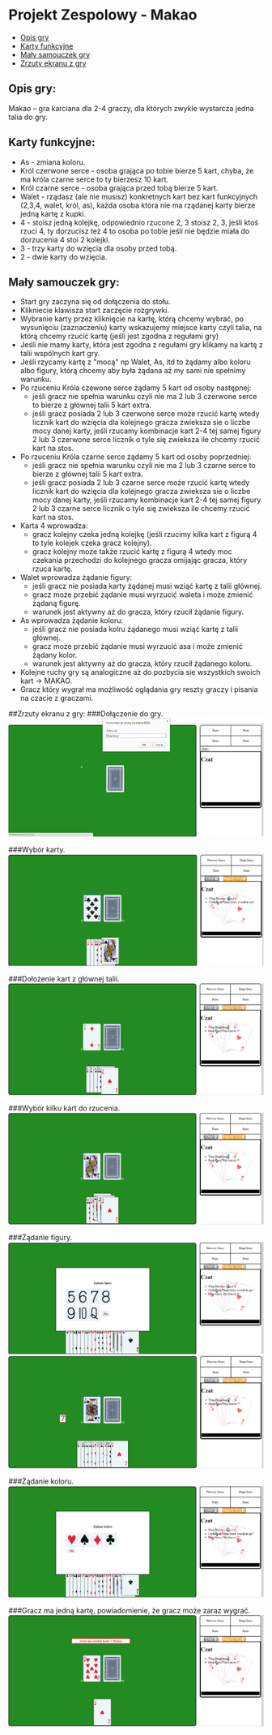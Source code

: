 # Projekt Zespolowy - Makao


* [Opis gry](#opis-gry)
* [Karty funkcyjne](#karty-funkcyjne)
* [Mały samouczek gry](#mały-samouczek-gry)
* [Zrzuty ekranu z gry](#zrzuty-ekranu-z-gry)

## Opis gry:
Makao – gra karciana dla 2-4 graczy, dla których zwykle wystarcza jedna talia do gry.

## Karty funkcyjne:
* As - zmiana koloru.
* Król czerwone serce - osoba grająca po tobie bierze 5 kart, chyba, że ma króla czarne serce to ty bierzesz 10 kart.
* Król czarne serce - osoba grająca przed tobą bierze 5 kart.
* Walet - rządasz (ale nie musisz) konkretnych kart bez kart funkcyjnych (2,3,4, walet, król, as), każda osoba która nie ma rządanej karty bierze jedną kartę z kupki.
* 4 - stoisz jedną kolejkę, odpowiednio rzucone 2, 3 stoisz 2, 3, jeśli ktoś rzuci 4, ty dorzucisz też 4 to osoba po tobie jeśli nie będzie miała do dorzucenia 4 stoi 2 kolejki.
* 3 - trzy karty do wzięcia dla osoby przed tobą.
* 2 - dwie karty do wzięcia.

## Mały samouczek gry:
* Start gry zaczyna się od dołączenia do stołu.
* Klikniecie klawisza start zaczęcie rozgrywki.
* Wybranie karty przez kliknięcie na kartę, którą chcemy wybrać, po wysunięciu (zaznaczeniu) karty wskazujemy miejsce karty czyli talia, na którą chcemy rzucić kartę (jeśli jest zgodna z regułami gry)
* Jeśli nie mamy karty, która jest zgodna z regułami gry klikamy na kartę z talii wspólnych kart gry.
* Jeśli rzycamy kartę z "mocą" np Walet, As, itd to żądamy albo koloru albo figury, którą chcemy aby była żądana aż my sami nie spełnimy warunku.
* Po rzuceniu Króla czewone serce żądamy 5 kart od osoby następnej:
	* jeśli gracz nie spełnia warunku czyli nie ma 2 lub 3 czerwone serce to bierze z głównej talii 5 kart extra.
	* jeśli gracz posiada 2 lub 3 czerwone serce może rzucić kartę wtedy licznik kart do wzięcia dla kolejnego gracza zwieksza sie o liczbe mocy danej karty, jeśli rzucamy kombinacje kart 2-4 tej samej figury 2 lub 3 czerwone serce licznik o tyle się zwieksza ile chcemy rzucić kart na stos.
* Po rzuceniu Króla czarne serce żądamy 5 kart od osoby poprzedniej:
	* jeśli gracz nie spełnia warunku czyli nie ma 2 lub 3 czarne serce to bierze z głównej talii 5 kart extra.
	* jeśli gracz posiada 2 lub 3 czarne serce może rzucić kartę wtedy licznik kart do wzięcia dla kolejnego gracza zwieksza sie o liczbe mocy danej karty, jeśli rzucamy kombinacje kart 2-4 tej samej figury 2 lub 3 czarne serce licznik o tyle się zwieksza ile chcemy rzucić kart na stos.
* Karta 4 wprowadza:
	* gracz kolejny czeka jedną kolejkę (jeśli rzucimy kilka kart z figurą 4 to tyle kolejek czeka gracz kolejny).
	* gracz kolejny może także rzucić kartę z figurą 4 wtedy moc czekania przechodzi do kolejnego gracza omijając gracza, który rzuca kartę.
* Walet wprowadza żądanie figury:
	* jeśli gracz nie posiada karty żądanej musi wziąć kartę z talii głównej.
	* gracz może przebić żądanie musi wyrzucić waleta i może zmienić żądaną figurę.
	* warunek jest aktywny aż do gracza, który rzucił żądanie figury.
* As wprowadza żądanie koloru:
	* jeśli gracz nie posiada kolru żądanego musi wziąć kartę z talii głównej.
	* gracz może przebić żądanie musi wyrzucić asa i może zmienić żądany kolor.
	* warunek jest aktywny aż do gracza, który rzucił żądanego koloru.	
* Kolejne ruchy gry są analogiczne aż do pozbycia sie wszystkich swoich kart -> MAKAO.
* Gracz który wygrał ma możliwość oglądania gry reszty graczy i pisania na czacie z graczami.

##Zrzuty ekranu z gry:
###Dołączenie do gry.
![Wykres1](/images/zrzuty/1.png)

###Wybór karty.
![Wykres1](/images/zrzuty/2.png)

###Dołożenie kart z głównej talii.
![Wykres1](/images/zrzuty/7.png)	

###Wybór kilku kart do rzucenia.
![Wykres1](/images/zrzuty/5.png)

###Żądanie figury.
![Wykres1](/images/zrzuty/8.png)
![Wykres1](/images/zrzuty/9.png)

###Żądanie koloru.
![Wykres1](/images/zrzuty/10.png)

###Gracz ma jedną kartę, powiadomienie, że gracz może zaraz wygrać.
![Wykres1](/images/zrzuty/6.png)




 


